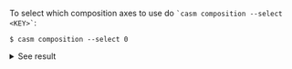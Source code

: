 To select which composition axes to use do `` `casm composition --select <KEY>` ``:
```
$ casm composition --select 0
```
<details><summary markdown="span">See result</summary>

```
$ casm composition --select 0

~~~ Error loading casm libraries ~~~
find_executable('ccasm'): None
Could not find 'ccasm' executable. CASM is not installed on your PATH.
Install CASM if it is not installed, or update your PATH, or set LIBCASM to the location of libcasm.

Could not find libcasm. Please check your installation.
```
</details>
<br>
